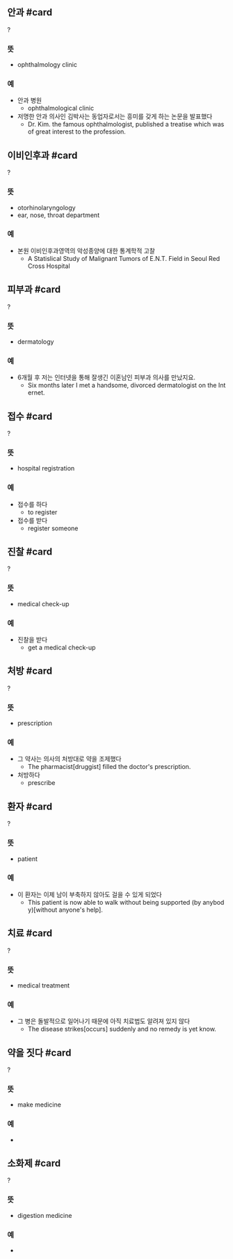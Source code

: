 ## 안과 #card
?
### 뜻
- ophthalmology clinic
### 예
-  안과 병원
	- ophthalmological clinic
- 저명한 안과 의사인 김박사는 동업자로서는 흥미를 갖게 하는 논문을 발표했다
	- Dr. Kim. the famous ophthalmologist, published a treatise which was of great interest to the profession.
<!--SR:!2024-12-21,26,270-->

## 이비인후과 #card
?
### 뜻
- otorhinolaryngology
- ear, nose, throat department
### 예
- 본원 이비인후과영역의 악성종양에 대한 통계학적 고찰
	- A Statislical Study of Malignant Tumors of E.N.T. Field in Seoul Red Cross Hospital
<!--SR:!2024-12-17,33,270-->

## 피부과 #card
?
### 뜻
- dermatology
### 예
- 6개월 후 저는 인터넷을 통해 잘생긴 이혼남인 피부과 의사를 만났지요.
	- Six months later I met a handsome, divorced dermatologist on the Internet.

## 접수 #card
?
### 뜻
- hospital registration
### 예
- 접수를 하다
	- to register
- 접수를 받다
	- register someone
<!--SR:!2024-12-03,5,230-->

## 진찰 #card
?
### 뜻
- medical check-up
### 예
- 진찰을 받다
	- get a medical check-up
<!--SR:!2024-12-07,8,190-->

## 처방 #card
?
### 뜻
- prescription
### 예
- 그 약사는 의사의 처방대로 약을 조제했다
	- The pharmacist[druggist] filled the doctor's prescription.
- 처방하다
	- prescribe
<!--SR:!2024-12-17,21,250-->

## 환자 #card
?
### 뜻
- patient
### 예
- 이 환자는 이제 남이 부축하지 않아도 걸을 수 있게 되었다
	- This patient is now able to walk without being supported (by anybody)[without anyone's help].

## 치료 #card
?
### 뜻
- medical treatment
### 예
- 그 병은 돌발적으로 일어나기 때문에 아직 치료법도 알려져 있지 않다
	- The disease strikes[occurs] suddenly and no remedy is yet know.

## 약을 짓다 #card
?
### 뜻
- make medicine
### 예
-
<!--SR:!2024-12-01,2,227-->

## 소화제 #card
?
### 뜻
- digestion medicine
### 예
-
<!--SR:!2024-12-04,22,250-->
